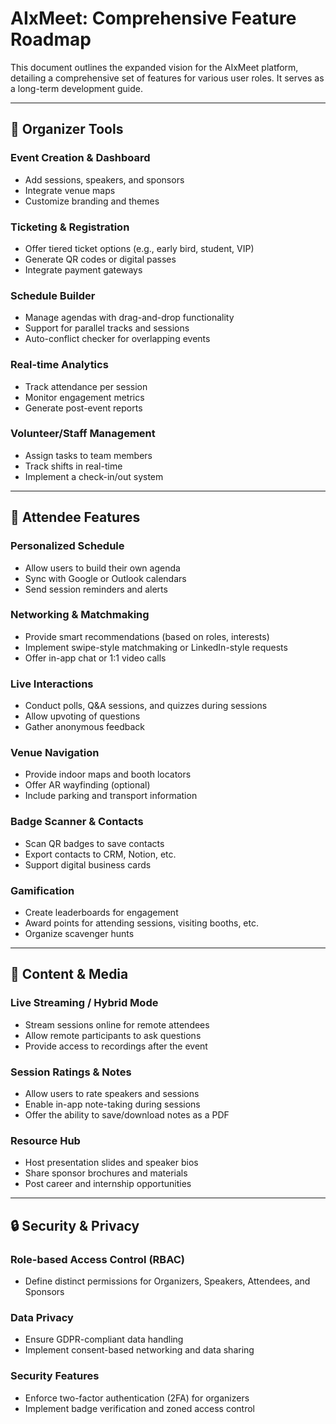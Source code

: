 # AIxMeet: Comprehensive Feature Roadmap

This document outlines the expanded vision for the AIxMeet platform, detailing a comprehensive set of features for various user roles. It serves as a long-term development guide.

---

## 🔧 Organizer Tools

### Event Creation & Dashboard
- Add sessions, speakers, and sponsors
- Integrate venue maps
- Customize branding and themes

### Ticketing & Registration
- Offer tiered ticket options (e.g., early bird, student, VIP)
- Generate QR codes or digital passes
- Integrate payment gateways

### Schedule Builder
- Manage agendas with drag-and-drop functionality
- Support for parallel tracks and sessions
- Auto-conflict checker for overlapping events

### Real-time Analytics
- Track attendance per session
- Monitor engagement metrics
- Generate post-event reports

### Volunteer/Staff Management
- Assign tasks to team members
- Track shifts in real-time
- Implement a check-in/out system

---

## 📱 Attendee Features

### Personalized Schedule
- Allow users to build their own agenda
- Sync with Google or Outlook calendars
- Send session reminders and alerts

### Networking & Matchmaking
- Provide smart recommendations (based on roles, interests)
- Implement swipe-style matchmaking or LinkedIn-style requests
- Offer in-app chat or 1:1 video calls

### Live Interactions
- Conduct polls, Q&A sessions, and quizzes during sessions
- Allow upvoting of questions
- Gather anonymous feedback

### Venue Navigation
- Provide indoor maps and booth locators
- Offer AR wayfinding (optional)
- Include parking and transport information

### Badge Scanner & Contacts
- Scan QR badges to save contacts
- Export contacts to CRM, Notion, etc.
- Support digital business cards

### Gamification
- Create leaderboards for engagement
- Award points for attending sessions, visiting booths, etc.
- Organize scavenger hunts

---

## 🎥 Content & Media

### Live Streaming / Hybrid Mode
- Stream sessions online for remote attendees
- Allow remote participants to ask questions
- Provide access to recordings after the event

### Session Ratings & Notes
- Allow users to rate speakers and sessions
- Enable in-app note-taking during sessions
- Offer the ability to save/download notes as a PDF

### Resource Hub
- Host presentation slides and speaker bios
- Share sponsor brochures and materials
- Post career and internship opportunities

---

## 🔒 Security & Privacy

### Role-based Access Control (RBAC)
- Define distinct permissions for Organizers, Speakers, Attendees, and Sponsors

### Data Privacy
- Ensure GDPR-compliant data handling
- Implement consent-based networking and data sharing

### Security Features
- Enforce two-factor authentication (2FA) for organizers
- Implement badge verification and zoned access control
